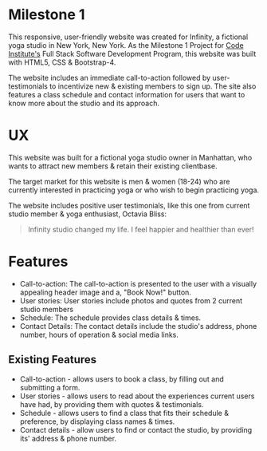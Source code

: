 # Milestone 1

This responsive, user-friendly website was created for Infinity, a fictional yoga studio in New York, New York. As the Milestone 1 Project for [Code Institute's](https://codeinstitute.net) Full Stack Software Development Program, this website was built with HTML5, CSS & Bootstrap-4.

The website includes an immediate call-to-action followed by user-testimonials to incentivize new & existing members to sign up. The site also features a class schedule and contact information for users that want to know more about the studio and its approach.

# UX
This website was built for a fictional yoga studio owner in Manhattan, who wants to attract new members & retain their existing clientbase. 

The target market for this website is men & women (18-24) who are currently interested in practicing yoga or who wish to begin practicing yoga.

The website includes positive user testimonials, like this one from current studio member & yoga enthusiast, Octavia Bliss:

> Infinity studio changed my life.
> I feel happier and healthier than ever!

# Features 
* Call-to-action: The call-to-action is presented to the user with a visually appealing header image and a, "Book Now!" button. 
* User stories: User stories include photos and quotes from 2 current studio members
* Schedule: The schedule provides class details & times.
* Contact Details: The contact details include the studio's address, phone number, hours of operation & social media links.

## Existing Features
* Call-to-action - allows users to book a class, by filling out and submitting a form. 
* User stories - allows users to read about the experiences current users have had, by providing them with quotes & testimonials.
* Schedule - allows users to find a class that fits their schedule & preference, by displaying class names & times.
* Contact details - allow users to find or contact the studio, by providing its' address & phone number. 

